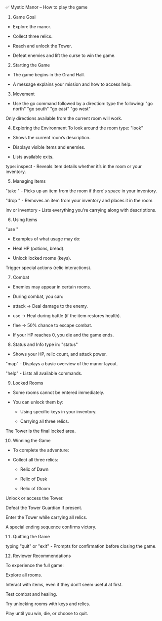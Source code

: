 ✅ Mystic Manor – How to play the game

1. Game Goal
- Explore the manor.

- Collect three relics.

- Reach and unlock the Tower.

- Defeat enemies and lift the curse to win the game.

 2. Starting the Game

- The game begins in the Grand Hall.

- A message explains your mission and how to access help.

3. Movement
- Use the go command followed by a direction:
type the following: 
  "go north"
  "go south"
  "go east"
  "go west"

Only directions available from the current room will work.

 4. Exploring the Environment
To look around the room type: "look"

- Shows the current room’s description.

- Displays visible items and enemies.

- Lists available exits.

type: inspect <item> - Reveals item details whether it’s in the room or your inventory.

5. Managing Items

"take <item>" - Picks up an item from the room if there's space in your inventory.

"drop <item>" - Removes an item from your inventory and places it in the room.

inv or inventory - Lists everything you're carrying along with descriptions.


 6. Using Items

"use <item>"

- Examples of what usage may do:

- Heal HP (potions, bread).

- Unlock locked rooms (keys).

Trigger special actions (relic interactions).

 7. Combat

- Enemies may appear in certain rooms.

- During combat, you can:

- attack → Deal damage to the enemy.

- use <item> → Heal during battle (if the item restores health).

- flee → 50% chance to escape combat.

- If your HP reaches 0, you die and the game ends.

 8. Status and Info
type in:
"status"

- Shows your HP, relic count, and attack power.

"map" - Displays a basic overview of the manor layout.



"help" - Lists all available commands.



 9. Locked Rooms

- Some rooms cannot be entered immediately.
- You can unlock them by:

    - Using specific keys in your inventory.

    - Carrying all three relics.

The Tower is the final locked area.

 10. Winning the Game

- To complete the adventure:

- Collect all three relics:

    - Relic of Dawn

    - Relic of Dusk

    - Relic of Gloom

Unlock or access the Tower.

Defeat the Tower Guardian if present.

Enter the Tower while carrying all relics.

A special ending sequence confirms victory.

 11. Quitting the Game

typing "quit" or "exit" - Prompts for confirmation before closing the game.



 12. Reviewer Recommendations

To experience the full game:

Explore all rooms.

Interact with items, even if they don’t seem useful at first.

Test combat and healing.

Try unlocking rooms with keys and relics.

Play until you win, die, or choose to quit.

